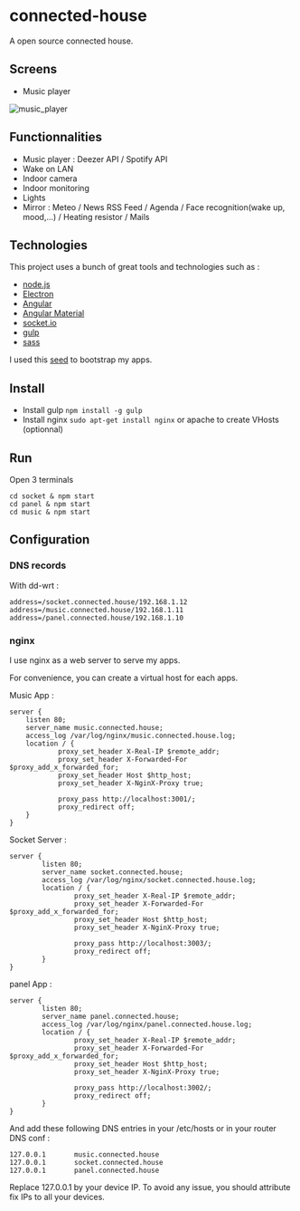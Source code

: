 # connected-house
A open source connected house.

## Screens

- Music player

![music_player](https://cloud.githubusercontent.com/assets/8517072/12561916/b4881d1c-c3a2-11e5-8c52-483bfcefc87f.png)

## Functionnalities

- Music player : Deezer API / Spotify API
- Wake on LAN
- Indoor camera
- Indoor monitoring
- Lights
- Mirror : Meteo / News RSS Feed / Agenda / Face recognition(wake up, mood,...) / Heating resistor / Mails

## Technologies

This project uses a bunch of great tools and technologies such as :

- [node.js](http://nodejs.org/)
- [Electron](http://electron.atom.io/)
- [Angular](https://angularjs.org/)
- [Angular Material](https://material.angularjs.org/)
- [socket.io](http://socket.io/)
- [gulp](http://gulpjs.com/)
- [sass](http://sass-lang.com/)

I used this [seed](https://github.com/MatthieuLemoine/angular-material-express-seed.git) to bootstrap my apps.

## Install

- Install gulp `npm install -g gulp`
- Install nginx `sudo apt-get install nginx` or apache to create VHosts (optionnal)

## Run

Open 3 terminals

    cd socket & npm start
    cd panel & npm start
    cd music & npm start

## Configuration

### DNS records

With dd-wrt :

    address=/socket.connected.house/192.168.1.12
    address=/music.connected.house/192.168.1.11
    address=/panel.connected.house/192.168.1.10

### nginx

I use nginx as a web server to serve my apps.

For convenience, you can create a virtual host for each apps.

Music App :

    server {
        listen 80;
        server_name music.connected.house;
        access_log /var/log/nginx/music.connected.house.log;
        location / {
                proxy_set_header X-Real-IP $remote_addr;
                proxy_set_header X-Forwarded-For $proxy_add_x_forwarded_for;
                proxy_set_header Host $http_host;
                proxy_set_header X-NginX-Proxy true;

                proxy_pass http://localhost:3001/;
                proxy_redirect off;
        }
    }

Socket Server :

    server {
            listen 80;
            server_name socket.connected.house;
            access_log /var/log/nginx/socket.connected.house.log;
            location / {
                    proxy_set_header X-Real-IP $remote_addr;
                    proxy_set_header X-Forwarded-For $proxy_add_x_forwarded_for;
                    proxy_set_header Host $http_host;
                    proxy_set_header X-NginX-Proxy true;

                    proxy_pass http://localhost:3003/;
                    proxy_redirect off;
            }
    }

panel App :

    server {
            listen 80;
            server_name panel.connected.house;
            access_log /var/log/nginx/panel.connected.house.log;
            location / {
                    proxy_set_header X-Real-IP $remote_addr;
                    proxy_set_header X-Forwarded-For $proxy_add_x_forwarded_for;
                    proxy_set_header Host $http_host;
                    proxy_set_header X-NginX-Proxy true;

                    proxy_pass http://localhost:3002/;
                    proxy_redirect off;
            }
    }

And add these following DNS entries in your /etc/hosts or in your router DNS conf :

    127.0.0.1       music.connected.house
    127.0.0.1       socket.connected.house
    127.0.0.1       panel.connected.house  

Replace 127.0.0.1 by your device IP. To avoid any issue, you should attribute fix IPs to all your devices.
